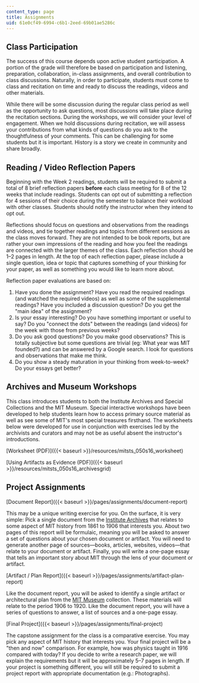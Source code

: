 ```yaml
---
content_type: page
title: Assignments
uid: 61e0cf49-6994-c6b1-2eed-69b01ae5286c
---
```


Class Participation
-------------------

The success of this course depends upon active student participation. A portion of the grade will therefore be based on participation and listening, preparation, collaboration, in-class assignments, and overall contribution to class discussions. Naturally, in order to participate, students must come to class and recitation on time and ready to discuss the readings, videos and other materials.

While there will be some discussion during the regular class period as well as the opportunity to ask questions, most discussions will take place during the recitation sections. During the workshops, we will consider your level of engagement. When we hold discussions during recitation, we will assess your contributions from what kinds of questions do you ask to the thoughtfulness of your comments. This can be challenging for some students but it is important. History is a story we create in community and share broadly.

Reading / Video Reflection Papers
---------------------------------

Beginning with the Week 2 readings, students will be required to submit a total of 8 brief reflection papers **before** each class meeting for 8 of the 12 weeks that include readings. Students can opt out of submitting a reflection for 4 sessions of their choice during the semester to balance their workload with other classes. Students should notify the instructor when they intend to opt out.

Reflections should focus on questions and observations from the readings and videos, and tie together readings and topics from different sessions as the class moves forward. They are not intended to be book reports, but are rather your own impressions of the reading and how you feel the readings are connected with the larger themes of the class. Each reflection should be 1–2 pages in length. At the top of each reflection paper, please include a single question, idea or topic that captures something of your thinking for your paper, as well as something you would like to learn more about.

Reflection paper evaluations are based on:

1.  Have you done the assignment? Have you read the required readings (and watched the required videos) as well as some of the supplemental readings? Have you included a discussion question? Do you get the "main idea" of the assignment?
2.  Is your essay interesting? Do you have something important or useful to say? Do you "connect the dots" between the readings (and videos) for the week with those from previous weeks?
3.  Do you ask good questions? Do you make good observations? This is totally subjective but some questions are trivial (eg: What year was MIT founded?) and can be answered by a Google search. I look for questions and observations that make me think.
4.  Do you show a steady maturation in your thinking from week-to-week? Do your essays get better?

Archives and Museum Workshops
-----------------------------

This class introduces students to both the Institute Archives and Special Collections and the MIT Museum. Special interactive workshops have been developed to help students learn how to access primary source material as well as see some of MIT's most special treasures firsthand. The worksheets below were developed for use in conjunction with exercises led by the archivists and curators and may not be as useful absent the instructor's introductions.

[Worksheet (PDF)]({{< baseurl >}}/resources/mitsts_050s16_worksheet)

[Using Artifacts as Evidence (PDF)]({{< baseurl >}}/resources/mitsts_050s16_archivesgrid)

Project Assignments
-------------------

[Document Report]({{< baseurl >}}/pages/assignments/document-report)

This may be a unique writing exercise for you. On the surface, it is very simple: Pick a single document from the [Institute Archives](https://libraries.mit.edu/archives/) that relates to some aspect of MIT history from 1861 to 1906 that interests you. About two pages of this report will be formulaic, meaning you will be asked to answer a set of questions about your chosen document or artifact. You will need to generate another page of sources—books, articles, websites, videos—that relate to your document or artifact. Finally, you will write a one-page essay that tells an important story about MIT through the lens of your document or artifact.

[Artifact / Plan Report]({{< baseurl >}}/pages/assignments/artifact-plan-report)

Like the document report, you will be asked to identify a single artifact or architectural plan from the [MIT Museum](http://mitmuseum.mit.edu/explore/collections) collection. These materials will relate to the period 1906 to 1920. Like the document report, you will have a series of questions to answer, a list of sources and a one-page essay.

[Final Project]({{< baseurl >}}/pages/assignments/final-project)

The capstone assignment for the class is a comparative exercise. You may pick any aspect of MIT history that interests you. Your final project will be a "then and now" comparison. For example, how was physics taught in 1916 compared with today? If you decide to write a research paper, we will explain the requirements but it will be approximately 5–7 pages in length. If your project is something different, you will still be required to submit a project report with appropriate documentation (e.g.: Photographs).